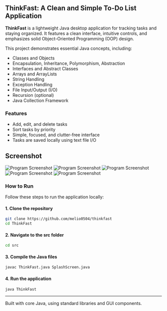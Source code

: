 ## ThinkFast: A Clean and Simple To-Do List Application

**ThinkFast** is a lightweight Java desktop application for tracking tasks and staying organized. It features a clean interface, intuitive controls, and emphasizes solid Object-Oriented Programming (OOP) design.

This project demonstrates essential Java concepts, including:

- Classes and Objects
- Encapsulation, Inheritance, Polymorphism, Abstraction
- Interfaces and Abstract Classes
- Arrays and ArrayLists
- String Handling
- Exception Handling
- File Input/Output (I/O)
- Recursion (optional)
- Java Collection Framework

### Features
- Add, edit, and delete tasks
- Sort tasks by priority
- Simple, focused, and clutter-free interface
- Tasks are saved locally using text file I/O

## Screenshot

![Program Screenshot](./assets/1.png)
![Program Screenshot](./assets/2.png)
![Program Screenshot](./assets/3.png)
![Program Screenshot](./assets/4.png)
![Program Screenshot](./assets/5.png)

### How to Run

Follow these steps to run the application locally:

#### 1. Clone the repository

```bash
git clone https://github.com/melio0504/thinkfast
cd ThinkFast
```

#### 2. Navigate to the src folder

```bash
cd src
```

#### 3. Compile the Java files

```bash
javac ThinkFast.java SplashScreen.java 
```

#### 4. Run the application

```bash
java ThinkFast
```

---

Built with core Java, using standard libraries and GUI components.